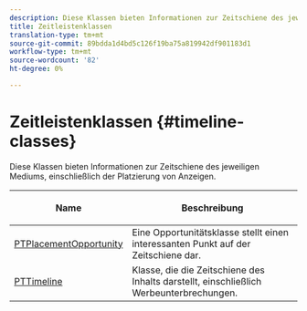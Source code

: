 ```yaml
---
description: Diese Klassen bieten Informationen zur Zeitschiene des jeweiligen Mediums, einschließlich der Platzierung von Anzeigen.
title: Zeitleistenklassen
translation-type: tm+mt
source-git-commit: 89bdda1d4bd5c126f19ba75a819942df901183d1
workflow-type: tm+mt
source-wordcount: '82'
ht-degree: 0%

---
```



# Zeitleistenklassen {#timeline-classes}

Diese Klassen bieten Informationen zur Zeitschiene des jeweiligen Mediums, einschließlich der Platzierung von Anzeigen.

<table frame="all" colsep="1" rowsep="1" id="table_6752E908BA6546549619994A3F7D5F87"> 
 <thead> 
  <tr rowsep="1"> 
   <th colname="1" class="entry"><b>Name</b></th> 
   <th colname="2" class="entry"> <p><b>Beschreibung</b></p> </th> 
  </tr> 
 </thead>
 <tbody> 
  <tr rowsep="1"> 
   <td colname="1"> <a href="https://help.adobe.com/en_US/primetime/api/psdk/appledoc/Classes/PTPlacementOpportunity.html" format="html" scope="external"> PTPlacementOpportunity</a> </td> 
   <td colname="2"> Eine Opportunitätsklasse stellt einen interessanten Punkt auf der Zeitschiene dar. </td> 
  </tr> 
  <tr rowsep="1"> 
   <td colname="1"><a href="https://help.adobe.com/en_US/primetime/api/psdk/appledoc/Classes/PTTimeline.html" format="html" scope="external"> PTTimeline</a> </td> 
   <td colname="2"> Klasse, die die Zeitschiene des Inhalts darstellt, einschließlich Werbeunterbrechungen. </td> 
  </tr> 
 </tbody> 
</table>